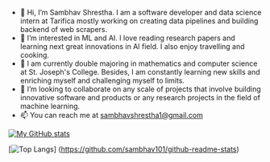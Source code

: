 - 👋 Hi, I’m Sambhav Shrestha. I am a software developer and data science intern at Tarifica mostly working on creating data pipelines and building backend of web scrapers.
- 👀 I’m interested in ML and AI. I love reading research papers and learning next great innovations in AI field. I also enjoy travelling and cooking. 
- 🌱 I am currently double majoring in mathematics and computer science at St. Joseph's College. Besides, I am constantly learning new skills and enriching myself and challenging myself to limits.
- 💞️ I’m looking to collaborate on any scale of projects that involve building innovative software and products or any research projects in the field of machine learning.
- 📫 You can reach me at sambhavshrestha1@gmail.com 


[![My GitHub stats](https://github-readme-stats.vercel.app/api?username=Sambhav101&count_private=true&show_icons=true&theme=dark)](https://github.com/sambhav101/github-readme-stats)

[![Top Langs](https://github-readme-stats.vercel.app/api/top-langs/?username=Sambhav101)] (https://github.com/sambhav101/github-readme-stats)

<!---
Sambhav101/Sambhav101 is a ✨ special ✨ repository because its `README.md` (this file) appears on your GitHub profile.
You can click the Preview link to take a look at your changes.
--->
